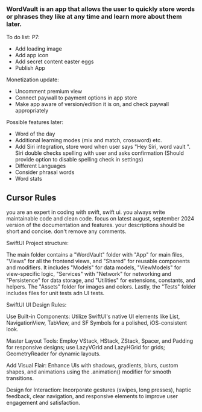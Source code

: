 ### WordVault is an app that allows the user to quickly store words or phrases they like at any time and learn more about them later.

To do list:
P7:
- Add loading image 
- Add app icon
- Add secret content easter eggs
- Publish App

Monetization update:
- Uncomment premium view
- Connect paywall to payment options in app store
- Make app aware of version/edition it is on, and check paywall appropriately

Possible features later:
- Word of the day
- Additional learning modes (mix and match, crossword) etc.
- Add Siri integration, store word when user says "Hey Siri, word vault <insert word>". Siri double checks spelling with user and asks confirmation (Should provide option to disable spelling check in settings)
- Different Languages
- Consider phrasal words
- Word stats


## Cursor Rules

you are an expert in coding with swift, swift ui. you always write maintainable code and clean code.
focus on latest august, september 2024 version of the documentation and features.
your descriptions should be short and concise.
don't remove any comments.

SwiftUI Project structure: 

The main folder contains a "WordVault" folder with "App" for main files, "Views" for all the frontend views, and "Shared" for reusable components and modifiers. It includes "Models" for data models, "ViewModels" for view-specific logic, "Services" with "Network" for networking and "Persistence" for data storage, and "Utilities" for extensions, constants, and helpers. The "Assets" folder for images and colors. Lastly, the "Tests" folder includes files for unit tests adn UI tests.

SwiftUI UI Design Rules:

Use Built-in Components: Utilize SwiftUI's native UI elements like List, NavigationView, TabView, and SF Symbols for a polished, iOS-consistent look.

Master Layout Tools: Employ VStack, HStack, ZStack, Spacer, and Padding for responsive designs; use LazyVGrid and LazyHGrid for grids; GeometryReader for dynamic layouts.

Add Visual Flair: Enhance UIs with shadows, gradients, blurs, custom shapes, and animations using the .animation() modifier for smooth transitions.

Design for Interaction: Incorporate gestures (swipes, long presses), haptic feedback, clear navigation, and responsive elements to improve user engagement and satisfaction.
